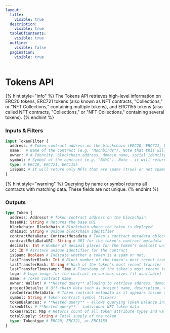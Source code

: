 ```yaml
---
layout:
  title:
    visible: true
  description:
    visible: true
  tableOfContents:
    visible: true
  outline:
    visible: false
  pagination:
    visible: true
---
```


# Tokens API

{% hint style="info" %}
The Tokens API retrieves high-level information on ERC20 tokens, ERC721 tokens (also known as NFT contracts, "Collections," or "NFT Collections," containing multiple tokens), and ERC1155 tokens (also called NFT contracts, "Collections," or "NFT Collections," containing several tokens).
{% endhint %}

### Inputs & Filters

```graphql
input TokenFilter {
  address: # Token contract address on the blockchain (ERC20, ERC721, ERC1155)
  name:  # Name of the contract (e.g. "Moonbirds"). Note that this will fetch all contracts with the name "Moonbirds"
  owner: # # Identity: blockchain address, domain name, social identity of the owner of the contract
  symbol: # Symbol of the contract (e.g. "BAYC"). Note - it will return all contracts that have the same symbol.
  type: # ERC20, ERC721, ERC1155
  isSpam: # It will return only NFTs that are spams (true) or not spams (false).
}
```

{% hint style="warning" %}
Querying by name or symbol returns all contracts with matching data. These fields are not unique.
{% endhint %}

### Outputs

```graphql
type Token {
  address: Address! # Token contract address on the blockchain
  baseURI: String # Returns the base URI
  blockchain: Blockchain # Blockchain where the token is deployed
  chainId: String # Unique blockchain identifier
  contractMetaData: ContractMetadata # Token's contract metadata object
  contractMetaDataURI: String # URI for the token's contract metadata
  decimals: Int # Number of decimal places for the token's smallest unit
  id: ID # Airstack unique identifier for the contract
  isSpam: Boolean # Indicate whether a token is a spam or not.
  lastTransferBlock: Int # Block number of the token's most recent transfer
  lastTransferHash: String # Hash of the token's most recent transfer
  lastTransferTimestamp: Time # Timestamp of the token's most recent transfer
  logo: # Logo image for the contract in various sizes (if available)
  name: # Token contract name
  owner: Wallet! # **Nested query** allowing to retrieve address, domain names, and social profiles of the contract owner
  projectDetails: # Off-chain data such as project name, description, website, Discord & Twitter
  rawContractMetaData: # Token contract metadata as it appears inside the contact
  symbol: String # Token contract symbol (ticker)
  tokenBalances: # **Nested query** - allows querying Token Balance information
  tokenNfts: # **Nested query** - individual NFT token data
  tokenTraits: Map # Returns count of all token attribute types and values
  totalSupply: String # Total supply of the token
  type: Tokentype # ERC20, ERC721, or ERC1155
}
```
